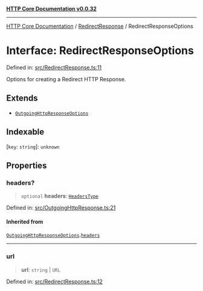 [**HTTP Core Documentation v0.0.32**](../../README.md)

***

[HTTP Core Documentation](../../modules.md) / [RedirectResponse](../README.md) / RedirectResponseOptions

# Interface: RedirectResponseOptions

Defined in: [src/RedirectResponse.ts:11](https://github.com/stonemjs/http-core/blob/680e946aeb5100b42b4836417719aba730586478/src/RedirectResponse.ts#L11)

Options for creating a Redirect HTTP Response.

## Extends

- [`OutgoingHttpResponseOptions`](../../OutgoingHttpResponse/interfaces/OutgoingHttpResponseOptions.md)

## Indexable

\[`key`: `string`\]: `unknown`

## Properties

### headers?

> `optional` **headers**: [`HeadersType`](../../declarations/type-aliases/HeadersType.md)

Defined in: [src/OutgoingHttpResponse.ts:21](https://github.com/stonemjs/http-core/blob/680e946aeb5100b42b4836417719aba730586478/src/OutgoingHttpResponse.ts#L21)

#### Inherited from

[`OutgoingHttpResponseOptions`](../../OutgoingHttpResponse/interfaces/OutgoingHttpResponseOptions.md).[`headers`](../../OutgoingHttpResponse/interfaces/OutgoingHttpResponseOptions.md#headers)

***

### url

> **url**: `string` \| `URL`

Defined in: [src/RedirectResponse.ts:12](https://github.com/stonemjs/http-core/blob/680e946aeb5100b42b4836417719aba730586478/src/RedirectResponse.ts#L12)
